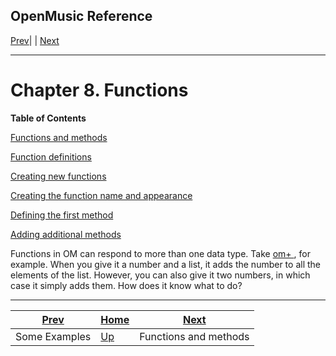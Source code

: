 OpenMusic Reference  
---  
[Prev](x1252)| | [Next](x1294)  
  
* * *

# Chapter 8. Functions

 **Table of Contents**

[Functions and methods](x1294)

[Function definitions](x1314)

[Creating new functions](x1347)

    

[Creating the function name and appearance](x1347#AEN1350)

[Defining the first method](x1347#AEN1378)

[Adding additional methods](x1398)

Functions in OM can respond to more than one data type. Take
[ om+ ](omplus), for example. When you give it a number and a list, it
adds the number to all the elements of the list. However, you can also give it
two numbers, in which case it simply adds them. How does it know what to do?

* * *

[Prev](x1252)| [Home](index)| [Next](x1294)  
---|---|---  
Some Examples| [Up](concepts)| Functions and methods

